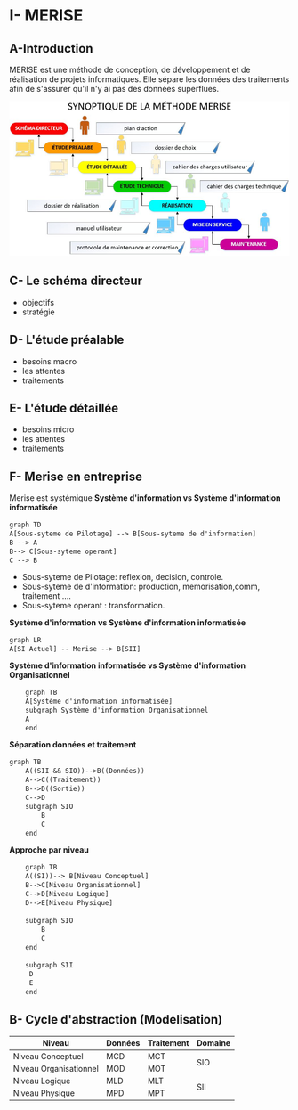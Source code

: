# I- MERISE
## A-Introduction
MERISE est une méthode de conception, de développement et de réalisation de projets informatiques. Elle sépare les données des traitements afin de s'assurer qu'il n'y ai pas des données superflues.

![](../images/MERISE.jpeg)
## C- Le schéma directeur
- objectifs
- stratégie
## D- L'étude préalable

- besoins macro
- les attentes
- traitements
## E- L'étude détaillée
- besoins micro
- les attentes
- traitements
## F- Merise en entreprise
Merise est systémique
**Système d'information vs Système d'information informatisée**

```mermaid
graph TD
A[Sous-syteme de Pilotage] --> B[Sous-syteme de d'information]
B --> A
B--> C[Sous-syteme operant]
C --> B
```
- Sous-syteme de Pilotage: reflexion, decision, controle.
- Sous-syteme de d'information: production, memorisation,comm, traitement ....
- Sous-syteme operant : transformation.

**Système d'information vs Système d'information informatisée**
```mermaid
graph LR
A[SI Actuel] -- Merise --> B[SII]
```


**Système d'information informatisée vs Système d'information Organisationnel**
```mermaid
    graph TB
    A[Système d'information informatisée]
    subgraph Système d'information Organisationnel
    A
    end
```

**Séparation données et traitement**
```mermaid
graph TB
    A((SII && SIO))-->B((Données))
    A-->C((Traitement))
    B-->D((Sortie))
    C-->D
    subgraph SIO
        B
        C
    end
```

**Approche par niveau**

```mermaid
    graph TB
    A((SI))--> B[Niveau Conceptuel]
    B-->C[Niveau Organisationnel]
    C-->D[Niveau Logique]
    D-->E[Niveau Physique]

    subgraph SIO
        B
        C
    end

    subgraph SII
     D
     E
    end
```
## B- Cycle d'abstraction (Modelisation)

<table>
    <thead>
        <tr>
            <th>Niveau</th>
            <th>Données</th>
            <th>Traitement</th>
            <th>Domaine</th>
        </tr>
    </thead>
    <tbody>
        <tr>
            <td>Niveau Conceptuel</td>
            <td>MCD</td>
            <td>MCT</td>
            <td rowspan=2>SIO</td>
        </tr>
        <tr>
            <td>Niveau Organisationnel</td>
            <td>MOD</td>
            <td>MOT</td>
        </tr>
        <tr>
            <td>Niveau Logique </td>
            <td>MLD</td>
            <td>MLT</td>
            <td rowspan=2>SII</td>
        </tr>
        <tr>
            <td>Niveau Physique</td>
            <td>MPD</td>
            <td>MPT</td>
        </tr>
    </tbody>
</table>



